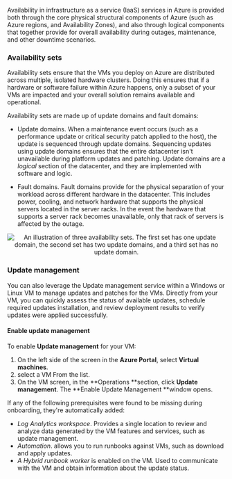 Availability in infrastructure as a service (IaaS) services in Azure is provided both through the core physical structural components of Azure (such as Azure regions, and Availability Zones), and also through logical components that together provide for overall availability during outages, maintenance, and other downtime scenarios. 


### Availability sets
Availability sets ensure that the VMs you deploy on Azure are distributed across multiple, isolated hardware clusters. Doing this ensures that if a hardware or software failure within Azure happens, only a subset of your VMs are impacted and your overall solution remains available and operational.


Availability sets are made up of update domains and fault domains:


- Update domains. When a maintenance event occurs (such as a performance update or critical security patch applied to the host), the update is sequenced through update domains. Sequencing updates using update domains ensures that the entire datacenter isn't unavailable during platform updates and patching. Update domains are a *logical* section of the datacenter, and they are implemented with software and logic.

- Fault domains. Fault domains provide for the physical separation of your workload across different hardware in the datacenter. This includes power, cooling, and network hardware that supports the physical servers located in the server racks. In the event the hardware that supports a server rack becomes unavailable, only that rack of servers is affected by the outage.

<p style="text-align:center;"><img src="../Linked_Image_Files/AzAvailSets.png" alt="An illustration of three availability sets. The first set has one update domain, the second set has two update domains, and a third set has no update domain."></p>

### Update management
You can also leverage the Update management service within a Windows or Linux VM to manage updates and patches for the VMs. Directly from your VM, you can quickly assess the status of available updates, schedule required updates installation, and review deployment results to verify updates were applied successfully.

#### Enable update management
To enable **Update management** for your VM:
1. On the left side of the screen in the **Azure Portal**, select **Virtual machines**.
2. select a VM From the list.
3. On the VM screen, in the **Operations **section, click **Update management**. The **Enable Update Management **window opens.

If any of the following prerequisites were found to be missing during onboarding, they're automatically added:
- *Log Analytics workspace*. Provides a single location to review and analyze data  generated by the VM features and services, such as update management.
- *Automation*. allows you to run runbooks against VMs, such as download and apply updates.
- *A Hybrid runbook worker* is enabled on the VM. Used to communicate with the VM and obtain information about the update status.
